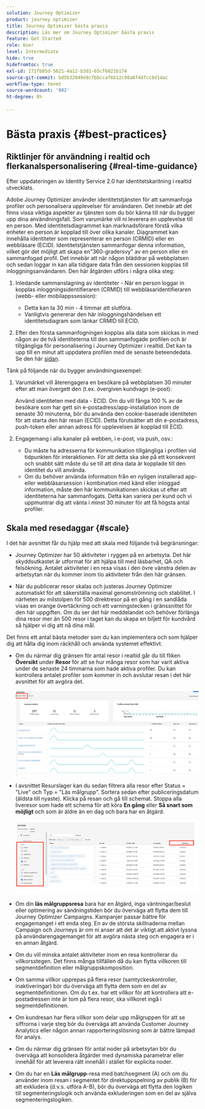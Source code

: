 ```yaml
---
solution: Journey Optimizer
product: journey optimizer
title: Journey Optimizer bästa praxis
description: Läs mer om Journey Optimizer bästa praxis
feature: Get Started
role: User
level: Intermediate
hide: true
hidefromtoc: true
exl-id: 271fb85d-5621-4a12-b3d1-65cf6021b174
source-git-commit: bd5b32049e9cfbbccaf6b12c98a8f4dfcc8d14ac
workflow-type: tm+mt
source-wordcount: '982'
ht-degree: 0%

---
```


# Bästa praxis {#best-practices}

## Riktlinjer för användning i realtid och flerkanalspersonalisering {#real-time-guidance}

Efter uppdateringen av Identity Service 2.0 har identitetskaritning i realtid utvecklats.

Adobe Journey Optimizer använder identitetstjänsten för att sammanfoga profiler och personalisera upplevelser för användaren. Det innebär att det finns vissa viktiga aspekter av tjänsten som du bör känna till när du bygger upp dina användningsfall. Som varumärke vill ni leverera en upplevelse till en person. Med identitetsdiagrammet kan marknadsförare förstå vilka enheter en person är kopplad till över olika kanaler. Diagrammet kan innehålla identiteter som representerar en person (CRMID) eller en webbläsare (ECID). Identitetstjänsten sammanfogar denna information, vilket gör det möjligt att skapa en&quot;360-gradersvy&quot; av en person eller en sammanfogad profil. Det innebär att när någon bläddrar på webbplatsen och sedan loggar in kan alla tidigare data från den sessionen kopplas till inloggningsanvändaren. Den här åtgärden utförs i några olika steg:

1. Inledande sammanslagning av identiteter - När en person loggar in kopplas inloggningsidentifieraren (CRMID) till webbläsaridentifieraren (webb- eller mobilappssession):

   * Detta kan ta 30 min - 4 timmar att slutföra.
   * Vanligtvis genererar den här inloggningshändelsen ett identitetsdiagram som länkar CRMID till ECID.

1. Efter den första sammanfogningen kopplas alla data som skickas in med någon av de två identiteterna till den sammanfogade profilen och är tillgängliga för personalisering i Journey Optimizer i realtid. Det kan ta upp till en minut att uppdatera profilen med de senaste beteendedata. Se den här [sidan](https://experienceleague.adobe.com/docs/experience-platform/ingestion/streaming/overview.html?lang=sv).

Tänk på följande när du bygger användningsexempel:

1. Varumärket vill återengagera en besökare på webbplatsen 30 minuter efter att man övergett den (t.ex. övergiven kundvagn (e-post):

   Använd identiteten med data - ECID. Om du vill fånga 100 % av de besökare som har gett sin e-postadress/app-installation inom de senaste 30 minuterna, bör du använda den cookie-baserade identiteten för att starta den här resan (ECID). Detta förutsätter att din e-postadress, push-token eller annan adress för upplevelsen är kopplad till ECID.

1. Engagemang i alla kanaler på webben, i e-post, via push, osv.:

   * Du måste ha adresserna för kommunikation tillgängliga i profilen vid tidpunkten för interaktionen. För att detta ska ske på ett konsekvent och snabbt sätt måste du se till att dina data är kopplade till den identitet du vill använda.
   * Om du behöver använda information från en nyligen installerad app- eller webbläsarsession i kombination med känd eller inloggad information, måste den här kommunikationen skickas ut efter att identiteterna har sammanfogats. Detta kan variera per kund och vi uppmuntrar dig att vänta i minst 30 minuter för att få högsta antal profiler.

## Skala med resedaggar {#scale}

I det här avsnittet får du hjälp med att skala med följande två begränsningar:

* Journey Optimizer har 50 aktiviteter i ryggen på en arbetsyta. Det här skyddsutkastet är utformat för att hjälpa till med läsbarhet, QA och felsökning. Antalet aktiviteter i en resa visas i den övre vänstra delen av arbetsytan när du kommer inom tio aktiviteter från den här gränsen.

* När du publicerar resor skalas och justeras Journey Optimizer automatiskt för att säkerställa maximal genomströmning och stabilitet. I närheten av milstolpen för 500 direktresor på en gång i en sandlåda visas en orange övertäckning och ett varningstecken i gränssnittet för den här uppgiften. Om du ser det här meddelandet och behöver förlänga dina resor mer än 500 resor i taget kan du skapa en biljett för kundvård så hjälper vi dig att nå dina mål.

Det finns ett antal bästa metoder som du kan implementera och som hjälper dig att hålla dig inom räckhåll och använda systemet effektivt.

* Om du närmar dig gränsen för antal resor i realtid går du till fliken **Översikt** under **Resor** för att se hur många resor som har varit aktiva under de senaste 24 timmarna som hade aktiva profiler. Du kan kontrollera antalet profiler som kommer in och avslutar resan i det här avsnittet för att avgöra det.

  ![](assets/journey-guardrails2.png)

* I avsnittet Resurslager kan du sedan filtrera alla resor efter Status = &quot;Live&quot; och Typ = &quot;Läs målgrupp&quot;. Sortera sedan efter publiceringsdatum (äldsta till nyaste). Klicka på resan och gå till schemat. Stoppa alla liveresor som hade ett schema för att köra **En gång** eller **Så snart som möjligt** och som är äldre än en dag och bara har en åtgärd.

  ![](assets/journey-guardrails1.png)

* Om din **läs målgruppsresa** bara har en åtgärd, inga väntningar/beslut eller optimering av sändningstiden bör du överväga att flytta dem till Journey Optimizer Campaigns. Kampanjer passar bättre för engagemanget i ett enda steg. En av de största skillnaderna mellan Campaign och Journeys är om ni anser att det är viktigt att aktivt lyssna på användarengagemanget för att avgöra nästa steg och engagera er i en annan åtgärd.
* Om du vill minska antalet aktiviteter inom en resa kontrollerar du villkorsstegen. Det finns många tillfällen då du kan flytta villkoren till segmentdefinition eller målgruppskomposition.
* Om samma villkor upprepas på flera resor (samtyckeskontroller, inaktiveringar) bör du överväga att flytta dem som en del av segmentdefinitionen. Om du t.ex. har ett villkor för att kontrollera att e-postadressen inte är tom på flera resor, ska villkoret ingå i segmentdefinitionen.
* Om kundresan har flera villkor som delar upp målgruppen för att se siffrorna i varje steg bör du överväga att använda Customer Journey Analytics eller någon annan rapporteringslösning som är bättre lämpad för analys.
* Om du närmar dig gränsen för antal noder på arbetsytan bör du överväga att konsolidera åtgärder med dynamiska parametrar eller innehåll för att leverera rätt innehåll i stället för explicita noder.

* Om du har en **Läs målgrupp**-resa med batchsegment (A) och om du använder inom resan i segmentet för direktuppspelning av publik (B) för att exkludera (d.v.s. utföra A-B), bör du överväga att flytta den logiken till segmenteringslogik och använda exkluderingen som en del av själva segmenteringslogiken.